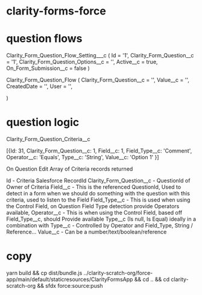 # clarity-forms-force

# question flows

Clarity_Form_Question_Flow_Setting___c (
    Id = '1',
    Clarity_Form_Question__c = '1', 
    Clarity_Form_Question_Options__c = '', 
    Active__c = true, 
    On_Form_Submission__c = false
)



Clarity_Form_Question_Flow (
    Clarity_Form_Question__c = '', 
    Value__c = '',
    CreatedDate = '', 
    User = '', 

)

# question logic 

Clarity_Form_Question_Criteria__c

[{Id: 31, Clarity_Form_Question__c: 1, Field__c: 1, Field_Type__c: 'Comment', Operator__c: 'Equals', Type__c: 'String', Value__c: 'Option 1' }]

On Question Edit Array of Criteria records returned

Id - Criteria Salesforce RecordId 
Clarity_Form_Question__c - QuestionId of Owner of Criteria
Field__c - This is the referenced QuestionId, Used to detect in a form when we should do something with the question with this criteria, used to listen to the Field
Field_Type__c - This is used when using the Control Field, on Question Field Type detection provide Operators available, 
Operator__c - This is when using the Control Field, based off Field_Type__c, should Provide available Type__c (Is null, Is Equal) ideally in a combination with 
Type__c - Controlled by Operator and Field_Type, String / Reference...
Value__c - Can be a number/text/boolean/reference 

# copy 

yarn build && cp dist/bundle.js ../clarity-scratch-org/force-app/main/default/staticresources/ClarityFormsApp && cd .. && cd clarity-scratch-org && sfdx force:source:push
